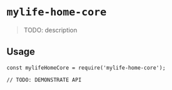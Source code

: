 # `mylife-home-core`

> TODO: description

## Usage

```
const mylifeHomeCore = require('mylife-home-core');

// TODO: DEMONSTRATE API
```
